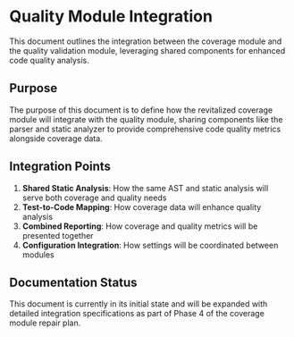 # Quality Module Integration

This document outlines the integration between the coverage module and the quality validation module, leveraging shared components for enhanced code quality analysis.

## Purpose

The purpose of this document is to define how the revitalized coverage module will integrate with the quality module, sharing components like the parser and static analyzer to provide comprehensive code quality metrics alongside coverage data.

## Integration Points

1. **Shared Static Analysis**: How the same AST and static analysis will serve both coverage and quality needs
2. **Test-to-Code Mapping**: How coverage data will enhance quality analysis
3. **Combined Reporting**: How coverage and quality metrics will be presented together
4. **Configuration Integration**: How settings will be coordinated between modules

## Documentation Status

This document is currently in its initial state and will be expanded with detailed integration specifications as part of Phase 4 of the coverage module repair plan.